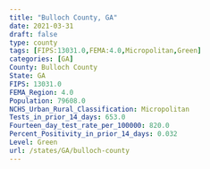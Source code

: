 ```yaml
---
title: "Bulloch County, GA"
date: 2021-03-31
draft: false
type: county
tags: [FIPS:13031.0,FEMA:4.0,Micropolitan,Green]
categories: [GA]
County: Bulloch County
State: GA
FIPS: 13031.0
FEMA_Region: 4.0
Population: 79608.0
NCHS_Urban_Rural_Classification: Micropolitan
Tests_in_prior_14_days: 653.0
Fourteen_day_test_rate_per_100000: 820.0
Percent_Positivity_in_prior_14_days: 0.032
Level: Green
url: /states/GA/bulloch-county
---
```



